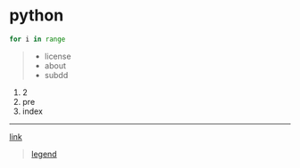
# python

```python
for i in range
```

> - license
> - about
> - subdd

1. 2
2. pre
3. index

___

[link](https://www.example.com/my%20great%20page)
> [legend](https://raw.githubusercontent.com/linx-zhang/blog-img/main/category/1ab22a9abdc7c26061c05ef9697f817d.jpg)
